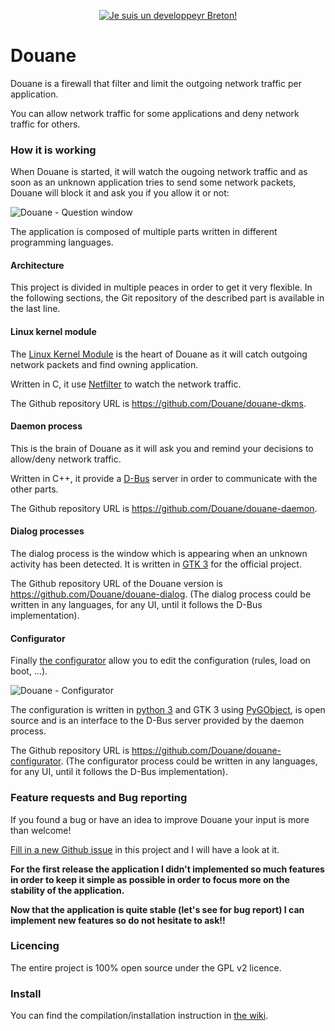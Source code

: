 <p align="center">
  <a href="http://blog.zedroot.org/" target="_blank">
    <img src="https://raw.github.com/zedtux/gpair/master/media/developpeur_breton_logo.png" alt="Je suis un developpeyr Breton!"/>
  </a>
</p>

# Douane

Douane is a firewall that filter and limit the outgoing network traffic per application.

You can allow network traffic for some applications and deny network traffic for others.

### How it is working

When Douane is started, it will watch the ougoing network traffic and as soon as an unknown application tries to send some network packets, Douane will block it and ask you if you allow it or not:

![Douane - Question window](https://pbs.twimg.com/media/BNIv_V2CEAAPPyi.png:large)

The application is composed of multiple parts written in different programming languages.

#### Architecture

This project is divided in multiple peaces in order to get it very flexible. In the following sections, the Git repository of the described part is available in the last line.

#### Linux kernel module

The [Linux Kernel Module](https://en.wikipedia.org/wiki/Loadable_kernel_module) is the heart of Douane as it will catch outgoing network packets and find owning application.

Written in C, it use [Netfilter](http://www.netfilter.org/) to watch the network traffic.

The Github repository URL is https://github.com/Douane/douane-dkms.

#### Daemon process

This is the brain of Douane as it will ask you and remind your decisions to allow/deny network traffic.

Written in C++, it provide a [D-Bus](dbus.freedesktop.org/) server in order to communicate with the other parts.

The Github repository URL is https://github.com/Douane/douane-daemon.

#### Dialog processes

The dialog process is the window which is appearing when an unknown activity has been detected. It is written in [GTK 3](http://www.gtk.org/) for the official project.

The Github repository URL of the Douane version is https://github.com/Douane/douane-dialog. (The dialog process could be written in any languages, for any UI, until it follows the D-Bus implementation).

#### Configurator

Finally [the configurator](https://github.com/zedtux/douane-configurator) allow you to edit the configuration (rules, load on boot, ...).

![Douane - Configurator](https://pbs.twimg.com/media/BNdVVAOCQAI8CRr.png:large)

The configuration is written in [python 3](http://www.python.org/) and GTK 3 using [PyGObject](https://live.gnome.org/PyGObject), is open source and is an interface to the D-Bus server provided by the daemon process.

The Github repository URL is https://github.com/Douane/douane-configurator. (The configurator process could be written in any languages, for any UI, until it follows the D-Bus implementation).

### Feature requests and Bug reporting

If you found a bug or have an idea to improve Douane your input is more than welcome!

[Fill in a new Github issue](https://github.com/zedtux/Douane/issues/new) in this project and I will have a look at it.


**For the first release the application I didn't implemented so much features in order to keep it simple as possible in order to focus more on the stability of the application.**

**Now that the application is quite stable (let's see for bug report) I can implement new features so do not hesitate to ask!!**

### Licencing

The entire project is 100% open source under the GPL v2 licence.

### Install

You can find the compilation/installation instruction in [the wiki](https://github.com/Douane/Douane/wiki).
